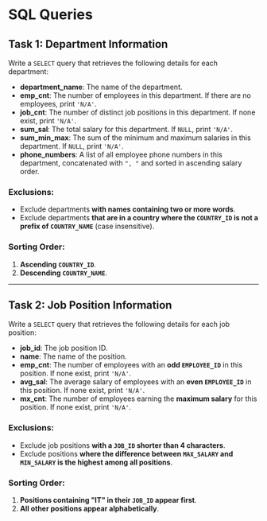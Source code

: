 # SQL Queries  

## **Task 1: Department Information**  

Write a `SELECT` query that retrieves the following details for each department:  
- **department_name**: The name of the department.  
- **emp_cnt**: The number of employees in this department. If there are no employees, print `'N/A'`.  
- **job_cnt**: The number of distinct job positions in this department. If none exist, print `'N/A'`.  
- **sum_sal**: The total salary for this department. If `NULL`, print `'N/A'`.  
- **sum_min_max**: The sum of the minimum and maximum salaries in this department. If `NULL`, print `'N/A'`.  
- **phone_numbers**: A list of all employee phone numbers in this department, concatenated with `", "` and sorted in ascending salary order.  

### **Exclusions:**  
- Exclude departments **with names containing two or more words**.  
- Exclude departments **that are in a country where the `COUNTRY_ID` is not a prefix of `COUNTRY_NAME`** (case insensitive).  

### **Sorting Order:**  
1. **Ascending `COUNTRY_ID`**.  
2. **Descending `COUNTRY_NAME`**.  

---

## **Task 2: Job Position Information**  

Write a `SELECT` query that retrieves the following details for each job position:  
- **job_id**: The job position ID.  
- **name**: The name of the position.  
- **emp_cnt**: The number of employees with an **odd `EMPLOYEE_ID`** in this position. If none exist, print `'N/A'`.  
- **avg_sal**: The average salary of employees with an **even `EMPLOYEE_ID`** in this position. If none exist, print `'N/A'`.  
- **mx_cnt**: The number of employees earning the **maximum salary** for this position. If none exist, print `'N/A'`.  

### **Exclusions:**  
- Exclude job positions **with a `JOB_ID` shorter than 4 characters**.  
- Exclude positions **where the difference between `MAX_SALARY` and `MIN_SALARY` is the highest among all positions**.  

### **Sorting Order:**  
1. **Positions containing "IT" in their `JOB_ID` appear first**.  
2. **All other positions appear alphabetically**.  

